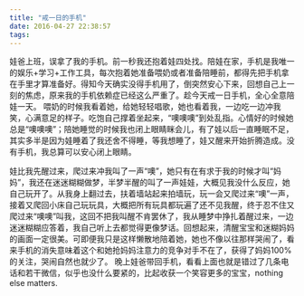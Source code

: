 ```yaml
---
title: "戒一日的手机"
date: 2016-04-27 22:38:57
tags:
---
```


娃爸上班，误拿了我的手机。前一秒我还抱着娃四处找。陪娃在家，手机是我唯一的娱乐+学习+工作工具，每次抱着她准备喂奶或者准备陪睡前，都得先把手机拿在手里才算准备好。得知今天确实没得手机用了，倒突然安心下来，回想自己上一刻的焦虑，原来我的手机依赖症已经这么严重了。趁今天戒一日手机，全心全意陪娃一天。 喂奶的时候我看着她，给她轻轻唱歌，她也看着我，一边吃一边冲我笑，心满意足的样子。吃饱自己撑着坐起来，“噢噢噢”到处乱指。心情好的时候她总是“噢噢噢”；陪她睡觉的时候我也闭上眼睛眯会儿，有了娃以后一直睡眠不足，其实多半是因为娃睡着了我还舍不得睡，等我想睡了，娃又醒来开始折腾造成。没有手机，我总算可以安心闭上眼睛。 

娃比我先醒过来，爬过来冲我叫了一声“噢”，她只有在有求于我的时候才叫“妈妈”，我还在迷迷糊糊做梦，半梦半醒的叫了一声娃娃，大概见我没什么反应，她自己玩开了。从我身上翻过去，扶着墙站起来拍墙玩，玩一会又爬过来“噢”一声，接着又爬回小床自己玩玩具，大概把所有玩具都玩遍了还不见我醒，终于忍不住又爬过来“噢噢”叫我，这回不把我叫醒不肯罢休了，我从睡梦中挣扎着醒过来，一边迷迷糊糊应答着，我自己听上去都觉得更像梦话。回想起来，清醒宝宝和迷糊妈妈的画面一定很美。可即便我只是这样懒散地陪着她，她也不像以往那样哭闹了，看来手机的消失意味着这个和她抢妈妈注意力的竞争对手不在了，获得了妈妈100%的关注，哭闹自然也就少了。 晚上娃爸带回手机，看看上面也就是错过了几条电话和若干微信，似乎也没什么要紧的，比起收获一个笑容更多的宝宝，nothing else matters.